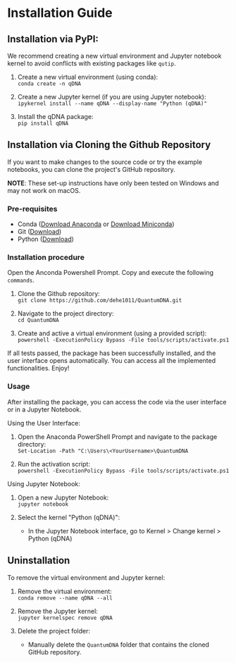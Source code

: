 # Installation Guide

## Installation via PyPI:

We recommend creating a new virtual environment and Jupyter notebook kernel to avoid conflicts with existing packages like `qutip`. 
1. Create a new virtual environment (using conda):\
```conda create -n qDNA```

2. Create a new Jupyter kernel (if you are using Jupyter notebook):\
 ```ipykernel install --name qDNA --display-name "Python (qDNA)"```

3. Install the qDNA package:\
```pip install qDNA```


## Installation via Cloning the Github Repository

If you want to make changes to the source code or try the example notebooks, you can clone the project's GitHub repository.

**NOTE**: These set-up instructions have only been tested on Windows and may not work on macOS. 

### Pre-requisites

* Conda ([Download Anaconda](https://www.anaconda.com/download) or [Download Miniconda](https://docs.anaconda.com/miniconda/))
* Git ([Download](https://gitforwindows.org/))
* Python ([Download](https://www.python.org/downloads/))

### Installation procedure

Open the Anconda Powershell Prompt. Copy and execute the following ```commands```.

1. Clone the Github repository: \
```git clone https://github.com/dehe1011/QuantumDNA.git```

2. Navigate to the project directory: \
```cd QuantumDNA ```

2. Create and active a virtual environment (using a provided script): \
```powershell -ExecutionPolicy Bypass -File tools/scripts/activate.ps1```

If all tests passed, the package has been successfully installed, and the user interface opens automatically. You can access all the implemented functionalities. Enjoy!

### Usage

After installing the package, you can access the code via the user interface or in a Jupyter Notebook.

Using the User Interface: 

1. Open the Anaconda PowerShell Prompt and navigate to the package directory:\
 ```Set-Location -Path "C:\Users\<YourUsername>\QuantumDNA``` 

2. Run the activation script: \
```powershell -ExecutionPolicy Bypass -File tools/scripts/activate.ps1```

Using Jupyter Notebook: 

1. Open a new Jupyter Notebook: \
```jupyter notebook```

2. Select the kernel "Python (qDNA)":
    * In the Jupyter Notebook interface, go to Kernel > Change kernel > Python (qDNA)


## Uninstallation

To remove the virtual environment and Jupyter kernel:

1. Remove the virtual environment:\
 ```conda remove --name qDNA --all``` 

2. Remove the Jupyter kernel:\
 ```jupyter kernelspec remove qDNA``` 
 
3. Delete the project folder:
    * Manually delete the `QuantumDNA` folder that contains the cloned GitHub repository.